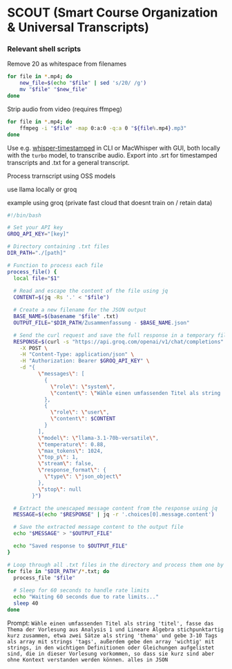 # SCOUT (Smart Course Organization & Universal Transcripts)




### Relevant shell scripts


Remove 20 as whitespace from filenames
```sh
for file in *.mp4; do
    new_file=$(echo "$file" | sed 's/20/ /g')
    mv "$file" "$new_file"
done

```


Strip audio from video (requires ffmpeg)
```sh
for file in *.mp4; do
    ffmpeg -i "$file" -map 0:a:0 -q:a 0 "${file%.mp4}.mp3"
done
```


Use e.g. [whisper-timestamped]([url](https://github.com/linto-ai/whisper-timestamped)) in CLI or MacWhisper with GUI, both locally with the `turbo` model, to transcribe audio.
Export into .srt for timestamped transcripts and .txt for a general transcript.

Process trarnscript using OSS models

use llama locally or groq

example using groq (private fast cloud that doesnt train on / retain data)

```sh
#!/bin/bash

# Set your API key
GROQ_API_KEY="[key]"

# Directory containing .txt files
DIR_PATH="./[path]"

# Function to process each file
process_file() {
  local file="$1"
  
  # Read and escape the content of the file using jq
  CONTENT=$(jq -Rs '.' < "$file")

  # Create a new filename for the JSON output
  BASE_NAME=$(basename "$file" .txt)
  OUTPUT_FILE="$DIR_PATH/Zusammenfassung - $BASE_NAME.json"

  # Send the curl request and save the full response in a temporary file
  RESPONSE=$(curl -s "https://api.groq.com/openai/v1/chat/completions" \
    -X POST \
    -H "Content-Type: application/json" \
    -H "Authorization: Bearer $GROQ_API_KEY" \
    -d "{
          \"messages\": [
            {
              \"role\": \"system\",
              \"content\": \"Wähle einen umfassenden Titel als string 'titel', fasse das Thema der Vorlesung aus Analysis 1 und Lineare Algebra stichpunktartig kurz zusammen, etwa zwei Sätze als string 'thema' und gebe 3-10 Tags als array mit strings 'tags', außerdem gebe den array 'wichtig' mit strings, in die wichtigen Definitionen oder Gleichungen aufgelistet sind, die in dieser Vorlesung vorkommen, so dass sie kurz sind aber ohne Kontext verstanden werden können.\nalles in JSON\"
            },
            {
              \"role\": \"user\",
              \"content\": $CONTENT
            }
          ],
          \"model\": \"llama-3.1-70b-versatile\",
          \"temperature\": 0.88,
          \"max_tokens\": 1024,
          \"top_p\": 1,
          \"stream\": false,
          \"response_format\": {
            \"type\": \"json_object\"
          },
          \"stop\": null
        }")

  # Extract the unescaped message content from the response using jq
  MESSAGE=$(echo "$RESPONSE" | jq -r '.choices[0].message.content')

  # Save the extracted message content to the output file
  echo "$MESSAGE" > "$OUTPUT_FILE"

  echo "Saved response to $OUTPUT_FILE"
}

# Loop through all .txt files in the directory and process them one by one
for file in "$DIR_PATH"/*.txt; do
  process_file "$file"
  
  # Sleep for 60 seconds to handle rate limits
  echo "Waiting 60 seconds due to rate limits..."
  sleep 40
done
```

Prompt: `Wähle einen umfassenden Titel als string 'titel', fasse das Thema der Vorlesung aus Analysis 1 und Lineare Algebra stichpunktartig kurz zusammen, etwa zwei Sätze als string 'thema' und gebe 3-10 Tags als array mit strings 'tags', außerdem gebe den array 'wichtig' mit strings, in den wichtigen Definitionen oder Gleichungen aufgelistet sind, die in dieser Vorlesung vorkommen, so dass sie kurz sind aber ohne Kontext verstanden werden können.
alles in JSON`


